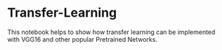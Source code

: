 # Transfer-Learning
This notebook helps to show how transfer learning can be implemented with VGG16 and other popular Pretrained Networks.
